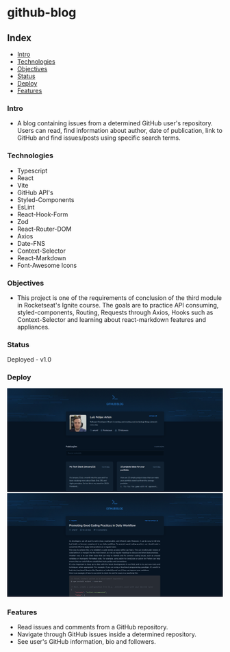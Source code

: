 # github-blog

## Index

- [Intro](#Intro)
- [Technologies](#Technologies)
- [Objectives](#Objectives)
- [Status](#Status)
- [Deploy](#Deploy)
- [Features](#Features)

### Intro

- A blog containing issues from a determined GitHub user's repository. Users can read, find information about author, date of publication, link to GitHub and find issues/posts using specific search terms.

### Technologies

- Typescript
- React
- Vite
- GitHub API's
- Styled-Components
- EsLint
- React-Hook-Form
- Zod
- React-Router-DOM
- Axios
- Date-FNS
- Context-Selector
- React-Markdown
- Font-Awesome Icons

### Objectives

- This project is one of the requirements of conclusion of the third module in Rocketseat's Ignite course. The goals are to practice API consuming, styled-components, Routing, Requests through Axios, Hooks such as Context-Selector and learning about react-markdown features and appliances.

### Status

Deployed - v1.0

### Deploy

![a screenshot of the home page of application](https://github.com/artenlf/github-blog/blob/main/public/screenshots/1.png)
![a screenshot of the issues page of application](https://github.com/artenlf/github-blog/blob/main/public/screenshots/2.png)

### Features

- Read issues and comments from a GitHub repository.
- Navigate through GitHub issues inside a determined repository.
- See user's GitHub information, bio and followers.